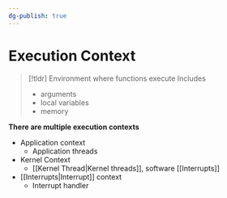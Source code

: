 ```yaml
---
dg-publish: true
---
```

# Execution Context

> [!tldr] Environment where functions execute
> Includes
> * arguments
> * local variables
> * memory

**There are multiple execution contexts**
* Application context
	* Application threads
* Kernel Context
	* [[Kernel Thread|Kernel threads]], software [[Interrupts]]
* [[Interrupts|Interrupt]] context
	* Interrupt handler

